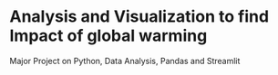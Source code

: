 # Analysis and Visualization to find Impact of global warming 
 Major Project on Python, Data Analysis, Pandas and Streamlit
